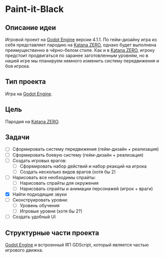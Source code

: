 # Paint-it-Black

## Описание идеи

Игровой проект на [Godot Engine](https://godotengine.org/) версии 4.1.1. По гейм-дизайну игра из себя представляет пародию на [Katana ZERO](https://store.steampowered.com/app/460950/Katana_ZERO/), однако будет выполнена преимущественно в чёрно-белом стиле. Как и в [Katana ZERO](https://store.steampowered.com/app/460950/Katana_ZERO/), игроку предстоит продвигаться по заранее заготовленным уровням, но в нашей игре мы планируем немного изменить систему передвижения и боя игрока.

## Тип проекта

Игра на [Godot Engine](https://godotengine.org/).

## Цель

Пародия на [Katana ZERO](https://store.steampowered.com/app/460950/Katana_ZERO/).

## Задачи

- [ ] Сформировать систему передвижения (гейм-дизайн + реализация)
- [ ] Сформировать боевую систему (гейм-дизайн + реализация)
- [ ] Создать игровых врагов:
  - [ ] Сформировать набор действий и набор реакций на игрока
  - [ ] Создать несколько видов врагов (хотя бы 2)
- [ ] Нарисовать все необходимы спрайты:
  - [ ] Нарисовать спрайты для окружения
  - [ ] Нарисовать спрайты и анимации персонажей (игрок + враги)
- [x] Найти подходящие звуки
- [ ] Сконструировать уровни:
  - [ ] Уровень обучения
  - [ ] Игровые уровни (хотя бы 2?)
- [ ] Создать удобный UI

## Структурные части проекта

[Godot Engine](https://godotengine.org/) и встроенный ЯП GDScript, который является частью игрового движка.
